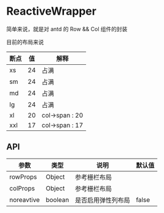 # ReactiveWrapper

简单来说，就是对 antd 的 Row && Col 组件的封装

目前的布局来说

| 断点 | 值 | 解释 |
|---- | ---- | ---- |
| xs | 24 | 占满 |
| sm | 24 | 占满 |
| md | 24 | 占满 |
| lg | 24 | 占满 |
| xl | 20 | col->span : 20 |
| xxl | 17 | col->span : 17 |

## API

| 参数 | 类型 | 说明 | 默认值 |
|-----|-----|-----|-----|
| rowProps | Object | 参考栅栏布局 | |
| colProps | Object | 参考栅栏布局 | |
| noreavtive | boolean | 是否启用弹性列布局 | false |
